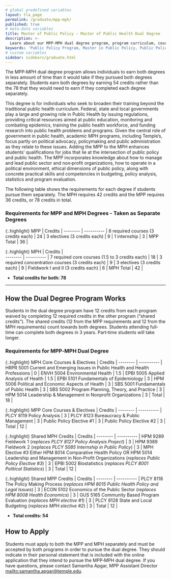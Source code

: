 ```yaml
---
# global predefined variables
layout: tla_page
permalink: /graduate/mpp-mph/
published: true
# meta-data variables
title: Master of Public Policy – Master of Public Health Dual Degree
description: >-
  Learn about our MPP-MPH dual degree program, program curriculum, course sequence, and how to apply.  
keywords: 'Public Policy Program, Master in Public Policy, Public Policy Major, Public Policy School'
# custom variables
sidebar: sidebars/graduate.html
---
```

The MPP‐MPH dual degree program allows individuals to earn both degrees in less amount of time than it would take if they pursued both degrees separately. Students earn both degrees by earning 54 credits rather than the 78 that they would need to earn if they completed each degree separately.

This degree is for individuals who seek to broaden their training beyond the traditional public health curriculum. Federal, state and local governments play a large and growing role in Public Health by issuing regulations, providing critical resources aimed at public education, monitoring and combating epidemics, training the public health workforce, and funding research into public health problems and programs. Given the central role of government in public health, academic MPH programs, including Temple’s, focus partly on political advocacy, policymaking and public administration as they relate to these issues. Adding the MPP to the MPH enhances students’ qualifications for jobs that lie at the intersection of public policy and public health. The MPP incorporates knowledge about how to manage and lead public sector and non‐profit organizations, how to operate in a political environment, ethical dimensions of public policy, along with concrete practical skills and competencies in budgeting, policy analysis, statistics and program evaluation.

The following table shows the requirements for each degree if students pursue them separately. The MPH requires 42 credits and the MPP requires 36 credits, or 78 credits in total.

### Requirements for MPP and MPH Degrees - Taken as Separate Degrees

{:.highlight}
MPP | Credits | 
-------- | ---------- | 
8 required courses (3 credits each) | 24 | 
3 electives (3 credits each) | 9 | 
1 internship | 3 | 
MPP Total | 36 | 

{:.highlight}
MPH | Credits |  
-------- | ---------- | 
7 required core courses (1.5 to 3 credits each) | 18 | 
3 required concentration courses (3 credits each) | 9 | 
3 electives (3 credits each) | 9 | 
Fieldwork I and II (3 credits each) | 6 | 
MPH Total | 42 | 

- **Total credits for both: 78**<br>

---

## How the Dual Degree Program Works
Students in the dual degree program have 12 credits from each program waived by completing 12 required credits in the other program (“shared credits”). The shared credits (12 from the MPP requirements and 12 from the MPH requirements) count towards both degrees. Students attending full‐time can complete both degrees in 3 years. Part‐time students will take longer.

### Requirements for MPP‐MPH Dual Degree

{:.highlight}
MPH Core Courses & Electives | Credits | 
-------- | ---------- | 
HRPR 5001 Current and Emerging Issues in Public Health and Health Professions | 0 | 
ENVH 5004 Environmental Health | 1.5 | 
EPBI 5005 Applied Analysis of Health | 1.5 | 
EPBI 5101 Fundamentals of Epidemiology | 3 | 
HPM 5006 Political and Economic Aspects of Health | 3 | 
SBS 5001 Fundamentals of Public Health | 3 | 
SBS 5002 Program Planning, Theory, and Practice | 3 | 
HPM 5014 Leadership & Management in Nonprofit Organizations | 3 | 
Total | 18 | 

{:.highlight}
MPP Core Courses & Electives | Credits | 
-------- | ---------- | 
PLCY 8119 Policy Analysis | 3 | 
PLCY 8123 Bureaucracy & Public Management | 3 | 
Public Policy Elective #1 | 3 | 
Public Policy Elective #2 | 3 | 
Total | 12 | 

{:.highlight}
Shared MPH Credits | Credits | 
-------- | ---------- | 
HPM 9289 Fieldwork 1 (_replaces PLCY 8127 Policy Analysis Project_) | 3 | 
HPM 9389 Fieldwork 2 (_replaces PLCY 5085 Internship in Public Policy_) | 3 | 
MPH Elective #3 Either HPM 8014 Comparative Health Policy OR HPM 5014 Leadership and Management in Non‐Profit Organizations (_replaces Public Policy Elective #3_) | 3 | 
EPBI 5002 Biostatistics (_replaces PLCY 8001 Political Statistics_) | 3 | 
Total | 12 | 

{:.highlight}
Shared MPP Credits | Credits | 
-------- | ---------- | 
PLCY 8118 The Policy Making Process (_replaces HPM 8015 Public Health Policy and Legal Issues_) | 3 | 
ECON 5102 Economics of the Public Sector (_replaces HPM 8008 Health Economics_) | 3 | 
GUS 5165 Community Based Program Evaluation (_replaces MPH elective #1_) | 3 | 
PLCY 8128 State and Local Budgeting (_replaces MPH elective #2_) | 3 | 
Total | 12 | 

- **Total credits: 54**<br>

## How to Apply
Students must apply to both the MPP and MPH separately and must be accepted by both programs in order to pursue the dual degree. They should indicate in their personal statement that is included with the online application that they intend to pursue the MPP‐MPH dual degree. If you have questions, please contact Samantha Apgar, MPP Assistant Director [mailto:samantha.apgar@temple.edu](samantha.apgar@temple.edu).
